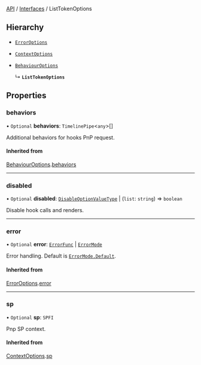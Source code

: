 [API](API/index.md) / [Interfaces](index.md) / ListTokenOptions

## Hierarchy

- [`ErrorOptions`](types_options_ExceptionOptions.ErrorOptions.md)

- [`ContextOptions`](types_options_ContextOptions.ContextOptions.md)

- [`BehaviourOptions`](types_options_BehaviourOptions.BehaviourOptions.md)

  ↳ **`ListTokenOptions`**

## Properties

### behaviors

• `Optional` **behaviors**: `TimelinePipe`<`any`\>[]

Additional behaviors for hooks PnP request.

#### Inherited from

[BehaviourOptions](types_options_BehaviourOptions.BehaviourOptions.md).[behaviors](types_options_BehaviourOptions.BehaviourOptions.md#behaviors)

___

### disabled

• `Optional` **disabled**: [`DisableOptionValueType`](types_options_RenderOptions.md#disableoptionvaluetype) \| (`list`: `string`) => `boolean`

Disable hook calls and renders.

___

### error

• `Optional` **error**: [`ErrorFunc`](types_options_ExceptionOptions.md#errorfunc) \| [`ErrorMode`](ErrorMode.md)

Error handling. Default is [`ErrorMode.Default`](ErrorMode.md#default).

#### Inherited from

[ErrorOptions](types_options_ExceptionOptions.ErrorOptions.md).[error](types_options_ExceptionOptions.ErrorOptions.md#error)

___

### sp

• `Optional` **sp**: `SPFI`

Pnp SP context.

#### Inherited from

[ContextOptions](types_options_ContextOptions.ContextOptions.md).[sp](types_options_ContextOptions.ContextOptions.md#sp)